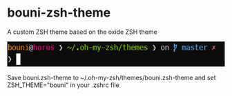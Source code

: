 # bouni-zsh-theme
A custom ZSH theme based on the oxide ZSH theme

![](screenshot.png)

Save bouni.zsh-theme to ~/.oh-my-zsh/themes/bouni.zsh-theme and set ZSH_THEME="bouni" in your .zshrc file

